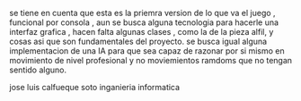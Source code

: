 se tiene en cuenta que esta es la priemra version de lo que va el juego , funcional por consola , aun se busca alguna tecnologia para hacerle una interfaz grafica , hacen falta algunas clases , como la de la pieza alfil, y cosas asi que son fundamentales del proyecto.
se busca igual alguna implementacion de una IA para que sea capaz de razonar por si mismo en movimiento de nivel profesional y no moviemientos ramdoms que no tengan sentido alguno.

jose luis calfueque soto
inganieria informatica
